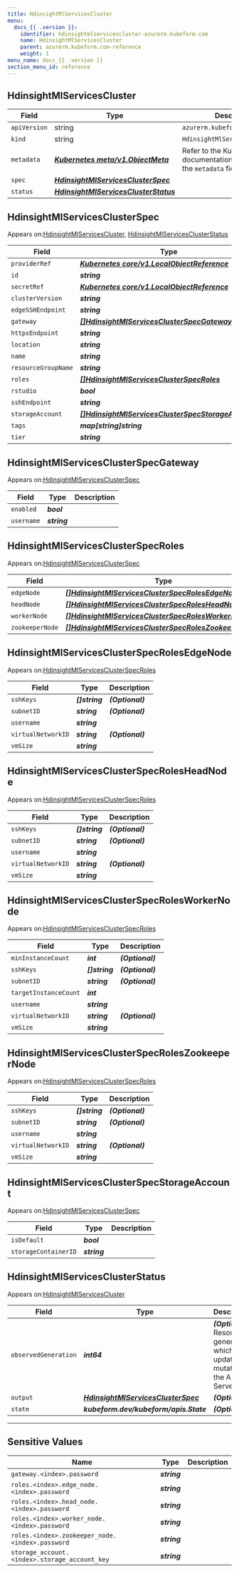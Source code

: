 ```yaml
---
title: HdinsightMlServicesCluster
menu:
  docs_{{ .version }}:
    identifier: hdinsightmlservicescluster-azurerm.kubeform.com
    name: HdinsightMlServicesCluster
    parent: azurerm.kubeform.com-reference
    weight: 1
menu_name: docs_{{ .version }}
section_menu_id: reference
---
```


## HdinsightMlServicesCluster
| Field | Type | Description |
| ------ | ----- | ----------- |
| `apiVersion` | string | `azurerm.kubeform.com/v1alpha1` |
|    `kind` | string | `HdinsightMlServicesCluster` |
| `metadata` | ***[Kubernetes meta/v1.ObjectMeta](https://kubernetes.io/docs/reference/generated/kubernetes-api/v1.13/#objectmeta-v1-meta)***|Refer to the Kubernetes API documentation for the fields of the `metadata` field.|
| `spec` | ***[HdinsightMlServicesClusterSpec](#HdinsightMlServicesClusterSpec)***||
| `status` | ***[HdinsightMlServicesClusterStatus](#HdinsightMlServicesClusterStatus)***||
## HdinsightMlServicesClusterSpec

Appears on:[HdinsightMlServicesCluster](#HdinsightMlServicesCluster), [HdinsightMlServicesClusterStatus](#HdinsightMlServicesClusterStatus)

| Field | Type | Description |
| ------ | ----- | ----------- |
| `providerRef` | ***[Kubernetes core/v1.LocalObjectReference](https://kubernetes.io/docs/reference/generated/kubernetes-api/v1.13/#localobjectreference-v1-core)***||
| `id` | ***string***||
| `secretRef` | ***[Kubernetes core/v1.LocalObjectReference](https://kubernetes.io/docs/reference/generated/kubernetes-api/v1.13/#localobjectreference-v1-core)***||
| `clusterVersion` | ***string***||
| `edgeSSHEndpoint` | ***string***| ***(Optional)*** |
| `gateway` | ***[[]HdinsightMlServicesClusterSpecGateway](#HdinsightMlServicesClusterSpecGateway)***||
| `httpsEndpoint` | ***string***| ***(Optional)*** |
| `location` | ***string***||
| `name` | ***string***||
| `resourceGroupName` | ***string***||
| `roles` | ***[[]HdinsightMlServicesClusterSpecRoles](#HdinsightMlServicesClusterSpecRoles)***||
| `rstudio` | ***bool***||
| `sshEndpoint` | ***string***| ***(Optional)*** |
| `storageAccount` | ***[[]HdinsightMlServicesClusterSpecStorageAccount](#HdinsightMlServicesClusterSpecStorageAccount)***||
| `tags` | ***map[string]string***| ***(Optional)*** |
| `tier` | ***string***||
## HdinsightMlServicesClusterSpecGateway

Appears on:[HdinsightMlServicesClusterSpec](#HdinsightMlServicesClusterSpec)

| Field | Type | Description |
| ------ | ----- | ----------- |
| `enabled` | ***bool***||
| `username` | ***string***||
## HdinsightMlServicesClusterSpecRoles

Appears on:[HdinsightMlServicesClusterSpec](#HdinsightMlServicesClusterSpec)

| Field | Type | Description |
| ------ | ----- | ----------- |
| `edgeNode` | ***[[]HdinsightMlServicesClusterSpecRolesEdgeNode](#HdinsightMlServicesClusterSpecRolesEdgeNode)***||
| `headNode` | ***[[]HdinsightMlServicesClusterSpecRolesHeadNode](#HdinsightMlServicesClusterSpecRolesHeadNode)***||
| `workerNode` | ***[[]HdinsightMlServicesClusterSpecRolesWorkerNode](#HdinsightMlServicesClusterSpecRolesWorkerNode)***||
| `zookeeperNode` | ***[[]HdinsightMlServicesClusterSpecRolesZookeeperNode](#HdinsightMlServicesClusterSpecRolesZookeeperNode)***||
## HdinsightMlServicesClusterSpecRolesEdgeNode

Appears on:[HdinsightMlServicesClusterSpecRoles](#HdinsightMlServicesClusterSpecRoles)

| Field | Type | Description |
| ------ | ----- | ----------- |
| `sshKeys` | ***[]string***| ***(Optional)*** |
| `subnetID` | ***string***| ***(Optional)*** |
| `username` | ***string***||
| `virtualNetworkID` | ***string***| ***(Optional)*** |
| `vmSize` | ***string***||
## HdinsightMlServicesClusterSpecRolesHeadNode

Appears on:[HdinsightMlServicesClusterSpecRoles](#HdinsightMlServicesClusterSpecRoles)

| Field | Type | Description |
| ------ | ----- | ----------- |
| `sshKeys` | ***[]string***| ***(Optional)*** |
| `subnetID` | ***string***| ***(Optional)*** |
| `username` | ***string***||
| `virtualNetworkID` | ***string***| ***(Optional)*** |
| `vmSize` | ***string***||
## HdinsightMlServicesClusterSpecRolesWorkerNode

Appears on:[HdinsightMlServicesClusterSpecRoles](#HdinsightMlServicesClusterSpecRoles)

| Field | Type | Description |
| ------ | ----- | ----------- |
| `minInstanceCount` | ***int***| ***(Optional)*** |
| `sshKeys` | ***[]string***| ***(Optional)*** |
| `subnetID` | ***string***| ***(Optional)*** |
| `targetInstanceCount` | ***int***||
| `username` | ***string***||
| `virtualNetworkID` | ***string***| ***(Optional)*** |
| `vmSize` | ***string***||
## HdinsightMlServicesClusterSpecRolesZookeeperNode

Appears on:[HdinsightMlServicesClusterSpecRoles](#HdinsightMlServicesClusterSpecRoles)

| Field | Type | Description |
| ------ | ----- | ----------- |
| `sshKeys` | ***[]string***| ***(Optional)*** |
| `subnetID` | ***string***| ***(Optional)*** |
| `username` | ***string***||
| `virtualNetworkID` | ***string***| ***(Optional)*** |
| `vmSize` | ***string***||
## HdinsightMlServicesClusterSpecStorageAccount

Appears on:[HdinsightMlServicesClusterSpec](#HdinsightMlServicesClusterSpec)

| Field | Type | Description |
| ------ | ----- | ----------- |
| `isDefault` | ***bool***||
| `storageContainerID` | ***string***||
## HdinsightMlServicesClusterStatus

Appears on:[HdinsightMlServicesCluster](#HdinsightMlServicesCluster)

| Field | Type | Description |
| ------ | ----- | ----------- |
| `observedGeneration` | ***int64***| ***(Optional)*** Resource generation, which is updated on mutation by the API Server.|
| `output` | ***[HdinsightMlServicesClusterSpec](#HdinsightMlServicesClusterSpec)***| ***(Optional)*** |
| `state` | ***kubeform.dev/kubeform/apis.State***| ***(Optional)*** |
---
## Sensitive Values
| Name | Type | Description |
|------|------|-------------|
| `gateway.<index>.password` | ***string*** ||
| `roles.<index>.edge_node.<index>.password` | ***string*** ||
| `roles.<index>.head_node.<index>.password` | ***string*** ||
| `roles.<index>.worker_node.<index>.password` | ***string*** ||
| `roles.<index>.zookeeper_node.<index>.password` | ***string*** ||
| `storage_account.<index>.storage_account_key` | ***string*** ||
